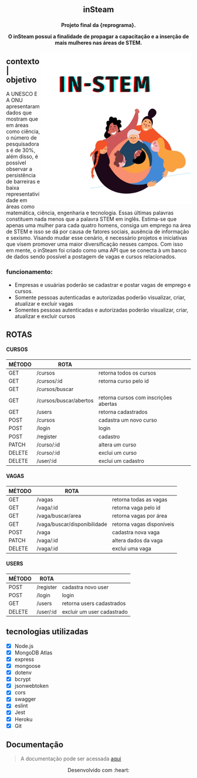 <h2 align="center">
  <p align="center"> inSteam  <p>
</h2>


<h4 align="center">
  <p align="center"> Projeto final da {reprograma}. <p align="center">  O inSteam possui a finalidade de propagar a capacitação e
  a inserção de mais mulheres nas áreas de STEM.<p>
</h4>

<img src="img/img.png" alt="women together" width ="410" align="right" padding="200"/>


## contexto | objetivo
A UNESCO E A ONU apresentaram dados que mostram que em áreas como ciência, o número de pesquisadoras é de 30%, além disso, é possível observar a persistência de barreiras e baixa representatividade em áreas como matemática, ciência, engenharia e tecnologia. Essas últimas palavras constituem nada menos que a palavra STEM em inglês. Estima-se que apenas uma mulher para cada quatro homens, consiga um emprego na área de STEM e isso se dá por causa de fatores sociais, ausência de informação e sexismo. Visando mudar esse cenário, é necessário projetos e iniciativas que visem promover uma maior diversificação nesses campos. Com isso em mente, o inSteam foi criado como uma API que se conecta à um banco de dados sendo possível a postagem de vagas e cursos relacionados.

### funcionamento:
 - Empresas e usuárias poderão se cadastrar e postar vagas de emprego e cursos.
 - Somente pessoas autenticadas e autorizadas poderão visualizar, criar, atualizar e excluir vagas
 - Somentes pessoas autenticadas e autorizadas poderão visualizar, criar, atualizar e excluir cursos

 ## ROTAS
#### CURSOS

 | MÉTODO | ROTA|         | 
 ---------|---------------|---------------------------|
|GET      | /cursos       | retorna todos os cursos   |
|GET      | /cursos/:id   | retorna curso pelo id
|GET      | /cursos/buscar
|GET      | /cursos/buscar/abertos| retorna cursos com inscrições abertas|
|GET      | /users        | retorna cadastrados       |
|POST     | /cursos       | cadastra um novo curso     |
|POST     | /login        | login
|POST     | /register     | cadastro             |
|PATCH    | /curso/:id    | altera um curso            |
|DELETE   |/curso/:id      | exclui um curso     |
|DELETE   |/user/:id       | exclui um cadastro  |


#### VAGAS

 | MÉTODO | ROTA|         | 
 ---------|---------------|---------------------------|
|GET      | /vagas        | retorna todas as vagas    |
|GET      | /vaga/:id     | retorna vaga pelo id      |
|GET      | /vaga/buscar/area| retorna vagas por área  |
|GET      | /vaga/buscar/disponibilidade| retorna vagas disponíveis |
|POST     | /vaga         | cadastra nova vaga       |
|PATCH    | /vaga/:id     | altera dados da vaga     |
|DELETE   | /vaga/:id     | exclui uma vaga          |

#### USERS

 | MÉTODO | ROTA|         | 
 ---------|---------------|---------------------------|
|POST     | /register     | cadastra novo user        |
|POST     | /login        | login                     |
|GET      | /users        | retorna users cadastrados |
|DELETE   | /user/:id     | excluir um user cadastrado|

## tecnologias utilizadas

- [x] Node.js
- [x] MongoDB Atlas
- [x] express
- [x] mongoose
- [x] dotenv
- [x] bcrypt
- [x] jsonwebtoken
- [x] cors
- [x] swagger
- [x] eslint
- [x] Jest
- [x] Heroku
- [x] Git

## Documentação

> A documentação pode ser acessada [aqui](https://in-stem.herokuapp.com/minha-rota-de-documentacao)





<p align="center">
Desenvolvido com   :heart:
</p>

